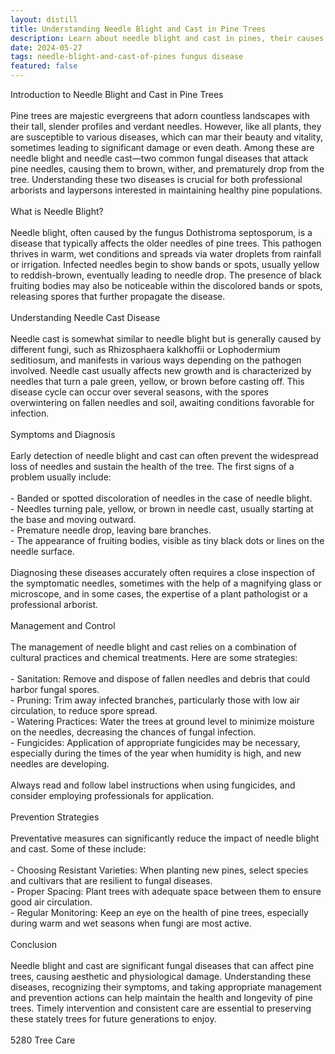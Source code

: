 ```yaml
---
layout: distill
title: Understanding Needle Blight and Cast in Pine Trees
description: Learn about needle blight and cast in pines, their causes, symptoms, and control methods for maintaining healthy trees.
date: 2024-05-27
tags: needle-blight-and-cast-of-pines fungus disease
featured: false
---
```


Introduction to Needle Blight and Cast in Pine Trees<br /><br />Pine trees are majestic evergreens that adorn countless landscapes with their tall, slender profiles and verdant needles. However, like all plants, they are susceptible to various diseases, which can mar their beauty and vitality, sometimes leading to significant damage or even death. Among these are needle blight and needle cast—two common fungal diseases that attack pine needles, causing them to brown, wither, and prematurely drop from the tree. Understanding these two diseases is crucial for both professional arborists and laypersons interested in maintaining healthy pine populations.<br /><br />What is Needle Blight?<br /><br />Needle blight, often caused by the fungus Dothistroma septosporum, is a disease that typically affects the older needles of pine trees. This pathogen thrives in warm, wet conditions and spreads via water droplets from rainfall or irrigation. Infected needles begin to show bands or spots, usually yellow to reddish-brown, eventually leading to needle drop. The presence of black fruiting bodies may also be noticeable within the discolored bands or spots, releasing spores that further propagate the disease.<br /><br />Understanding Needle Cast Disease<br /><br />Needle cast is somewhat similar to needle blight but is generally caused by different fungi, such as Rhizosphaera kalkhoffii or Lophodermium seditiosum, and manifests in various ways depending on the pathogen involved. Needle cast usually affects new growth and is characterized by needles that turn a pale green, yellow, or brown before casting off. This disease cycle can occur over several seasons, with the spores overwintering on fallen needles and soil, awaiting conditions favorable for infection.<br /><br />Symptoms and Diagnosis<br /><br />Early detection of needle blight and cast can often prevent the widespread loss of needles and sustain the health of the tree. The first signs of a problem usually include:<br /><br />- Banded or spotted discoloration of needles in the case of needle blight.<br />- Needles turning pale, yellow, or brown in needle cast, usually starting at the base and moving outward.<br />- Premature needle drop, leaving bare branches.<br />- The appearance of fruiting bodies, visible as tiny black dots or lines on the needle surface.<br /><br />Diagnosing these diseases accurately often requires a close inspection of the symptomatic needles, sometimes with the help of a magnifying glass or microscope, and in some cases, the expertise of a plant pathologist or a professional arborist.<br /><br />Management and Control<br /><br />The management of needle blight and cast relies on a combination of cultural practices and chemical treatments. Here are some strategies:<br /><br />- Sanitation: Remove and dispose of fallen needles and debris that could harbor fungal spores.<br />- Pruning: Trim away infected branches, particularly those with low air circulation, to reduce spore spread.<br />- Watering Practices: Water the trees at ground level to minimize moisture on the needles, decreasing the chances of fungal infection.<br />- Fungicides: Application of appropriate fungicides may be necessary, especially during the times of the year when humidity is high, and new needles are developing. <br /><br />Always read and follow label instructions when using fungicides, and consider employing  professionals for application.<br /><br />Prevention Strategies<br /><br />Preventative measures can significantly reduce the impact of needle blight and cast. Some of these include:<br /><br />- Choosing Resistant Varieties: When planting new pines, select species and cultivars that are resilient to fungal diseases.<br />- Proper Spacing: Plant trees with adequate space between them to ensure good air circulation.<br />- Regular Monitoring: Keep an eye on the health of pine trees, especially during warm and wet seasons when fungi are most active.<br /><br />Conclusion<br /><br />Needle blight and cast are significant fungal diseases that can affect pine trees, causing aesthetic and physiological damage. Understanding these diseases, recognizing their symptoms, and taking appropriate management and prevention actions can help maintain the health and longevity of pine trees. Timely intervention and consistent care are essential to preserving these stately trees for future generations to enjoy.<br /><br />5280 Tree Care
